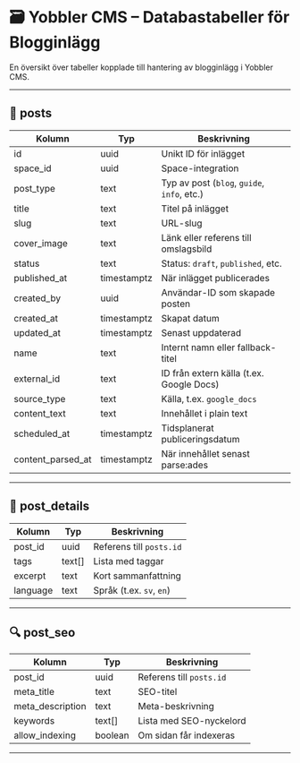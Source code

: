 # 🗃️ Yobbler CMS – Databastabeller för Blogginlägg

En översikt över tabeller kopplade till hantering av blogginlägg i Yobbler CMS.

---

## 📄 posts

| Kolumn            | Typ         | Beskrivning                                 |
| ----------------- | ----------- | ------------------------------------------- |
| id                | uuid        | Unikt ID för inlägget                       |
| space_id          | uuid        | Space-integration                           |
| post_type         | text        | Typ av post (`blog`, `guide`, `info`, etc.) |
| title             | text        | Titel på inlägget                           |
| slug              | text        | URL-slug                                    |
| cover_image       | text        | Länk eller referens till omslagsbild        |
| status            | text        | Status: `draft`, `published`, etc.          |
| published_at      | timestamptz | När inlägget publicerades                   |
| created_by        | uuid        | Användar-ID som skapade posten              |
| created_at        | timestamptz | Skapat datum                                |
| updated_at        | timestamptz | Senast uppdaterad                           |
| name              | text        | Internt namn eller fallback-titel           |
| external_id       | text        | ID från extern källa (t.ex. Google Docs)    |
| source_type       | text        | Källa, t.ex. `google_docs`                  |
| content_text      | text        | Innehållet i plain text                     |
| scheduled_at      | timestamptz | Tidsplanerat publiceringsdatum              |
| content_parsed_at | timestamptz | När innehållet senast parse:ades            |

---

## 🧠 post_details

| Kolumn   | Typ    | Beskrivning              |
| -------- | ------ | ------------------------ |
| post_id  | uuid   | Referens till `posts.id` |
| tags     | text[] | Lista med taggar         |
| excerpt  | text   | Kort sammanfattning      |
| language | text   | Språk (t.ex. `sv`, `en`) |

---

## 🔍 post_seo

| Kolumn           | Typ     | Beskrivning              |
| ---------------- | ------- | ------------------------ |
| post_id          | uuid    | Referens till `posts.id` |
| meta_title       | text    | SEO-titel                |
| meta_description | text    | Meta-beskrivning         |
| keywords         | text[]  | Lista med SEO-nyckelord  |
| allow_indexing   | boolean | Om sidan får indexeras   |

---
